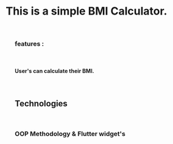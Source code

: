 <h1>This is a simple BMI Calculator.</h1><br>
<ul>
<h3>features : </h3><br>
<h4>User's can calculate their BMI.</h4><br>
<h2>Technologies</h2><br>
<h3>OOP Methodology & Flutter widget's</h3>

